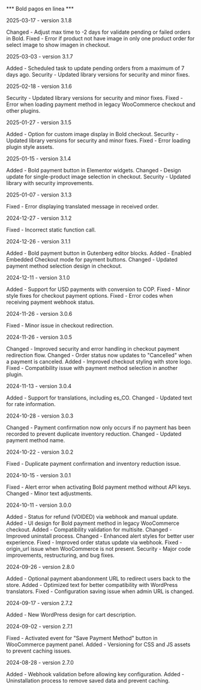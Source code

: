 *** Bold pagos en linea ***

2025-03-17 - version 3.1.8

Changed - Adjust max time to -2 days for validate pending or failed orders in Bold.
Fixed - Error if product not have image in only one product order for select image to show imagen in checkout.

2025-03-03 - version 3.1.7

Added - Scheduled task to update pending orders from a maximum of 7 days ago.
Security - Updated library versions for security and minor fixes.

2025-02-18 - version 3.1.6

Security - Updated library versions for security and minor fixes.
Fixed - Error when loading payment method in legacy WooCommerce checkout and other plugins.

2025-01-27 - version 3.1.5

Added - Option for custom image display in Bold checkout.
Security - Updated library versions for security and minor fixes.
Fixed - Error loading plugin style assets.

2025-01-15 - version 3.1.4

Added - Bold payment button in Elementor widgets.
Changed - Design update for single-product image selection in checkout.
Security - Updated library with security improvements.

2025-01-07 - version 3.1.3

Fixed - Error displaying translated message in received order.

2024-12-27 - version 3.1.2

Fixed - Incorrect static function call.

2024-12-26 - version 3.1.1

Added - Bold payment button in Gutenberg editor blocks.
Added - Enabled Embedded Checkout mode for payment buttons.
Changed - Updated payment method selection design in checkout.

2024-12-11 - version 3.1.0

Added - Support for USD payments with conversion to COP.
Fixed - Minor style fixes for checkout payment options.
Fixed - Error codes when receiving payment webhook status.

2024-11-26 - version 3.0.6

Fixed - Minor issue in checkout redirection.

2024-11-26 - version 3.0.5

Changed - Improved security and error handling in checkout payment redirection flow.
Changed - Order status now updates to "Cancelled" when a payment is canceled.
Added - Improved checkout styling with store logo.
Fixed - Compatibility issue with payment method selection in another plugin.

2024-11-13 - version 3.0.4

Added - Support for translations, including es_CO.
Changed - Updated text for rate information.

2024-10-28 - version 3.0.3

Changed - Payment confirmation now only occurs if no payment has been recorded to prevent duplicate inventory reduction.
Changed - Updated payment method name.

2024-10-22 - version 3.0.2

Fixed - Duplicate payment confirmation and inventory reduction issue.

2024-10-15 - version 3.0.1

Fixed - Alert error when activating Bold payment method without API keys.
Changed - Minor text adjustments.

2024-10-11 - version 3.0.0

Added - Status for refund (VOIDED) via webhook and manual update.
Added - UI design for Bold payment method in legacy WooCommerce checkout.
Added - Compatibility validation for multisite.
Changed - Improved uninstall process.
Changed - Enhanced alert styles for better user experience.
Fixed - Improved order status update via webhook.
Fixed - origin_url issue when WooCommerce is not present.
Security - Major code improvements, restructuring, and bug fixes.

2024-09-26 - version 2.8.0

Added - Optional payment abandonment URL to redirect users back to the store.
Added - Optimized text for better compatibility with WordPress translators.
Fixed - Configuration saving issue when admin URL is changed.

2024-09-17 - version 2.7.2

Added - New WordPress design for cart description.

2024-09-02 - version 2.7.1

Fixed - Activated event for "Save Payment Method" button in WooCommerce payment panel.
Added - Versioning for CSS and JS assets to prevent caching issues.

2024-08-28 - version 2.7.0

Added - Webhook validation before allowing key configuration.
Added - Uninstallation process to remove saved data and prevent caching.